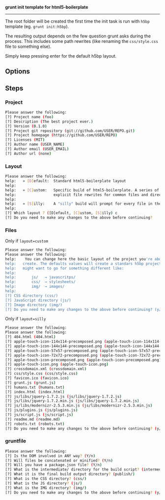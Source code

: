 **grunt init template for html5-boilerplate**

---

The root folder will be created the first time the init task is run with
`h5bp` template (eg. `grunt init:h5bp`).

The resulting output depends on the few question grunt asks during the
process. This includes some path rewrites (like renaming the
`css/style.css` file to something else).

Simply keep pressing enter for the default h5bp layout.

## Options

## Steps

### Project

```sh
Please answer the following:
[?] Project name (foo)
[?] Description (The best project ever.)
[?] Version (0.1.0)
[?] Project git repository (git://github.com/USER/REPO.git)
[?] Project homepage (https://github.com/USER/REPO)
[?] Licenses (MIT)
[?] Author name (USER_NAME)
[?] Author email (USER_EMAIL)
[?] Author url (none)
```

### Layout

```sh
Please answer the following:
help:   » [D]efault:  Standard html5-boilerplate layout
help:
help:   » [C]ustom:   Specific build of html5-boilerplate. A series of prompt allows
help:                 explicit file rewrites for common files and directories.
help:
help:   » [S]illy:    A "silly" build will prompt for every file in the h5bp repository.
help:
[?] Which layout ? ([D]efault, [C]ustom, [S]illy) c
[?] Do you need to make any changes to the above before continuing?
```

### Files

Only if `layout=custom`

```sh
Please answer the following:
Please answer the following:
help:    You can change here the basic layout of the project you're about to
help:   create. The defaults values will create a standars h5bp project, but you
help:   might want to go for something different like:
help:
help:       js/   → javascritps/
help:       css/  → stylesheets/
help:       img/  → images/
help:
[?] CSS directory (css/)
[?] JavaScript directory (js/)
[?] Image directory (img/)
[?] Do you need to make any changes to the above before continuing? (y/N)
```

Only if `layout=silly`
```sh
Please answer the following:
Please answer the following:
[?] 404.html (404.html)
[?] apple-touch-icon-114x114-precomposed.png (apple-touch-icon-114x114-precomposed.png)
[?] apple-touch-icon-144x144-precomposed.png (apple-touch-icon-144x144-precomposed.png)
[?] apple-touch-icon-57x57-precomposed.png (apple-touch-icon-57x57-precomposed.png)
[?] apple-touch-icon-72x72-precomposed.png (apple-touch-icon-72x72-precomposed.png)
[?] apple-touch-icon-precomposed.png (apple-touch-icon-precomposed.png)
[?] apple-touch-icon.png (apple-touch-icon.png)
[?] crossdomain.xml (crossdomain.xml)
[?] css/style.css (css/style.css)
[?] favicon.ico (favicon.ico)
[?] grunt.js (grunt.js)
[?] humans.txt (humans.txt)
[?] index.html (index.html)
[?] js/libs/jquery-1.7.2.js (js/libs/jquery-1.7.2.js)
[?] js/libs/jquery-1.7.2.min.js (js/libs/jquery-1.7.2.min.js)
[?] js/libs/modernizr-2.5.3.min.js (js/libs/modernizr-2.5.3.min.js)
[?] js/plugins.js (js/plugins.js)
[?] js/script.js (js/script.js)
[?] readme.md (readme.md)
[?] robots.txt (robots.txt)
[?] Do you need to make any changes to the above before continuing? (y/N)
```

### gruntfile

```sh
Please answer the following:
[?] Is the DOM involved in ANY way? (Y/n)
[?] Will files be concatenated or minified? (Y/n)
[?] Will you have a package.json file? (Y/n)
[?] What is the intermediate/ directory for the build script? (intermediate/)
[?] What it is the final build output directory? (publish/)
[?] What is the CSS directory? (css/)
[?] What is the JS directory? (js/)
[?] What is the IMG directory? (img/)
[?] Do you need to make any changes to the above before continuing? (y/N)
```

